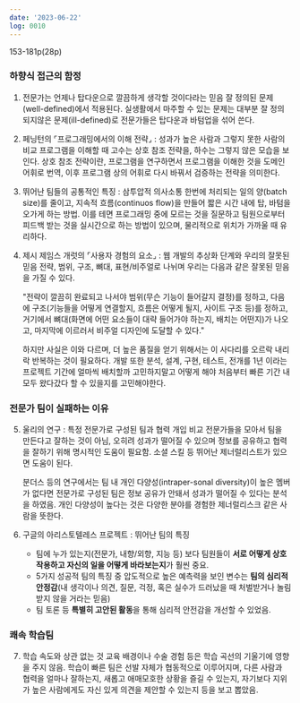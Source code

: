 ```yaml
---
date: '2023-06-22'
log: 0010
---
```


153-181p(28p)

### 하향식 접근의 함정

1. 전문가는 언제나 탑다운으로  깔끔하게 생각할 것이다라는 믿음
	잘 정의된 문제(well-defined)에서 적용된다. 실생활에서 마주할 수 있는 문제는 대부분 잘 정의되지않은 문제(ill-defined)로 전문가들은 탑다운과 바텀업을 섞어 쓴다.

2. 페닝턴의 ⌜프로그래밍에서의 이해 전략⌟ : 성과가 높은 사람과 그렇지 못한 사람의 비교
	프로그램을 이해할 때 고수는 상호 참조 전략을, 하수는 그렇지 않은 모습을 보인다. 상호 참조 전략이란, 프로그램을 연구하면서 프로그램을 이해한 것을 도메인 어휘로 번역, 이후 프로그램 상의 어휘로 다시 바꿔서 검증하는 전략을 의미한다.

3. 뛰어난 팀들의 공통적인 특징 : 삼투압적 의사소통
	한번에 처리되는 일의 양(batch size)를 줄이고, 지속적 흐름(continuos flow)을 만들어 짧은 시간 내에 탑, 바텀을 오가게 하는 방법. 이를 테면 프로그래밍 중에 모르는 것을 질문하고 팀원으로부터 피드백 받는 것을 실시간으로 하는 방법이 있으며, 물리적으로 위치가 가까울 때 유리하다.

4. 제시 제임스 개럿의 ⌜사용자 경험의 요소⌟ : 웹 개발의 추상화 단계와 우리의 잘못된 믿음
	전략, 범위, 구조, 뼈대, 표현/비주얼로 나뉘며 우리는 다음과 같은 잘못된 믿음을 가질 수 있다.
	
	"전략이 깔끔히 완료되고 나서야 범위(무슨 기능이 들어갈지 결정)를 정하고, 다음에 구조(기능들을 어떻게 연결할지, 흐름은 어떻게 될지, 사이트 구조 등)를 정하고, 거기에서 뼈대(화면에 어떤 요소들이 대략 들어가야 하는지, 배치는 어떤지)가 나오고, 마지막에 이르러서 비주얼 디자인에 도달할 수 있다."
	
	하지만 사실은 이와 다르며, 더 높은 품질을 얻기 위해서는 이 사다리를 오르락 내리락 반복하는 것이 필요하다. 개발 또한 분석, 설계, 구현, 테스트, 전개를 1년 이라는 프로젝트 기간에 얼마씩 배치할까 고민하지말고  어떻게 해야 처음부터 빠른 기간 내 모두 왔다갔다 할 수 있을지를 고민해야한다. 


### 전문가 팀이 실패하는 이유

5. 울리의 연구 : 특정 전문가로 구성된 팀과 협력 개입 비교
	전문가들을 모아서 팀을 만든다고 잘하는 것이 아님, 오히려 성과가 떨어질 수 있으며 정보를 공유하고 협력을 잘하기 위해 명시적인 도움이 필요함. 소셜 스킬 등 뛰어난 제너럴리스트가 있으면 도움이 된다.
	
	분더스 등의 연구에서는 팀 내 개인 다양성(intraper-sonal diversity)이 높은 멤버가 없다면 전문가로 구성된 팀은 정보 공유가 안돼서 성과가 떨어질 수 있다는 분석을 하였음. 개인 다양성이 높다는 것은 다양한 분야를 경험한 제너럴리스크 같은 사람을 뜻한다.

6. 구글의 아리스토텔레스 프로젝트 : 뛰어난 팀의 특징
	- 팀에 누가 있는지(전문가, 내향/외향, 지능 등) 보다 팀원들이 **서로 어떻게 상호작용하고 자신의 일을 어떻게 바라보는지**가 훨씬 중요.
	- 5가지 성공적 팀의 특징 중 압도적으로 높은 예측력을 보인 변수는 **팀의 심리적 안정감**(내 생각이나 의견, 질문, 걱정, 혹은 실수가 드러났을 때 처벌받거나 놀림받지 않을 거라는 믿음)
	- 팀 토론 등 **특별히 고안된 활동**을 통해 심리적 안전감을 개선할 수 있었음.


### 쾌속 학습팀

7. 학습 속도와 상관 없는 것
	교육 배경이나 수술 경험 등은 학습 곡선의 기울기에 영향을 주지 않음. 학습이 빠른 팀은 선발 자체가 협동적으로 이루어지며, 다른 사람과 협력을 얼마나 잘하는지, 새롭고 애매모호한 상황을 즐길 수 있는지, 자기보다 지위가 높은 사람에게도 자신 있게 의견을 제안할 수 있는지 등을 보고 뽑았음.